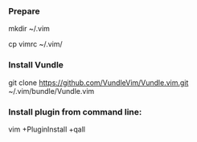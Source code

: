 ### Prepare ###
mkdir ~/.vim

cp vimrc ~/.vim/

### Install Vundle ###
git clone https://github.com/VundleVim/Vundle.vim.git ~/.vim/bundle/Vundle.vim

### Install plugin from command line: ###
vim +PluginInstall +qall
